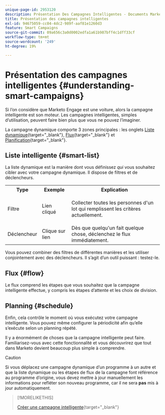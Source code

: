 ```yaml
---
unique-page-id: 2953120
description: Présentation Des Campagnes Intelligentes - Documents Marketo - Documentation Du Produit
title: Présentation des campagnes intelligentes
exl-id: 94675059-cc04-4dc2-989f-aaf81e1260d3
feature: Smart Campaigns
source-git-commit: 09a656c3a0d0002edfa1a61b987bff4c1dff33cf
workflow-type: tm+mt
source-wordcount: '249'
ht-degree: 19%

---
```


# Présentation des campagnes intelligentes {#understanding-smart-campaigns}

Si l’on considère que Marketo Engage est une voiture, alors la campagne intelligente est son moteur. Les campagnes intelligentes, simples d’utilisation, peuvent faire bien plus que vous ne pouvez l’imaginer.

La campagne dynamique comporte 3 zones principales : les onglets [Liste dynamique](/help/marketo/product-docs/core-marketo-concepts/smart-lists-and-static-lists/understanding-smart-lists.md){target="_blank"}, [Flux](/help/marketo/product-docs/core-marketo-concepts/smart-campaigns/flow-actions/add-a-flow-step-to-a-smart-campaign.md){target="_blank"} et [Planification](/help/marketo/product-docs/core-marketo-concepts/smart-campaigns/using-smart-campaigns/schedule-a-recurring-batch-campaign.md){target="_blank"}.

## Liste intelligente {#smart-list}

La liste dynamique est la manière dont vous définissez _qui_ vous souhaitez cibler avec votre campagne dynamique. Il dispose de filtres et de déclencheurs.

<table>
 <tbody>
  <tr>
   <th>Type</th>
   <th>Exemple</th>
   <th>Explication</th>
  </tr>
  <tr>
   <td>Filtre</td>
   <td>Lien cliqué</td>
   <td><p>Collecter toutes les personnes d'un lot qui remplissent les critères actuellement.</p></td>
  </tr>
  <tr>
   <td colspan="1">Déclencheur</td>
   <td colspan="1">Clique sur lien</td>
   <td colspan="1">Dès que quelqu'un fait quelque chose, déclenchez le flux immédiatement.</td>
  </tr>
 </tbody>
</table>

Vous pouvez combiner des filtres de différentes manières et les utiliser conjointement avec des déclencheurs. Il s’agit d’un outil puissant : testez-le.

## Flux {#flow}

Le flux comprend les étapes que vous souhaitez que la campagne intelligente effectue, y compris les étapes d’attente et les choix de division.

## Planning {#schedule}

Enfin, cela contrôle le moment où vous exécutez votre campagne intelligente. Vous pouvez même configurer la périodicité afin qu’elle s’exécute selon un planning répété.

Il y a énormément de choses que la campagne intelligente peut faire. Familiarisez-vous avec cette fonctionnalité et vous découvrirez que tout dans Marketo devient beaucoup plus simple à comprendre.

>[!CAUTION]
>
>Si vous déplacez une campagne dynamique d’un programme à un autre et que la liste dynamique ou les étapes de flux de la campagne font référence au programme d’origine, vous devez mettre à jour manuellement les informations pour refléter son nouveau programme, car il ne sera **pas** mis à jour automatiquement.

>[!MORELIKETHIS]
>
>[Créer une campagne intelligente](/help/marketo/product-docs/core-marketo-concepts/smart-campaigns/creating-a-smart-campaign/create-a-new-smart-campaign.md){target="_blank"}
